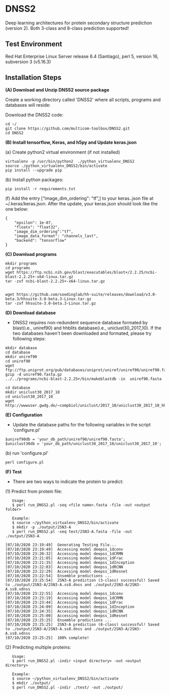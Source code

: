 # DNSS2
Deep learning architectures for protein secondary structure prediction (version 2). Both 3-class and 8-class prediction supported!

Test Environment
--------------------------------------------------------------------------------------
Red Hat Enterprise Linux Server release 6.4 (Santiago), perl 5, version 16, subversion 3 (v5.16.3)

Installation Steps
--------------------------------------------------------------------------------------

**(A) Download and Unzip DNSS2 source package**  

Create a working directory called 'DNSS2' where all scripts, programs and databases will reside:

Download the DNSS2 code:
```
cd ~/
git clone https://github.com/multicom-toolbox/DNSS2.git
cd DNSS2
```

**(B) Install tensorflow, Keras, and h5py and Update keras.json**  

(a) Create python2 virtual environment (if not installed)
```
virtualenv -p /usr/bin/python2  ./python_virtualenv_DNSS2
source ./python_virtualenv_DNSS2/bin/activate
pip install --upgrade pip
```

(b) Install python packages:
```
pip install -r requirements.txt
```


(f) Add the entry [“image_dim_ordering": "tf”,] to your keras..json file at ~/.keras/keras.json. After the update, your keras.json should look like the one below:  
```
{
    "epsilon": 1e-07,
    "floatx": "float32",
    "image_dim_ordering":"tf",
    "image_data_format": "channels_last",
    "backend": "tensorflow"
}
```
**(C) Download programs**
```
mkdir programs
cd programs
wget https://ftp.ncbi.nih.gov/blast/executables/blast+/2.2.25/ncbi-blast-2.2.25+-x64-linux.tar.gz
tar -zxf ncbi-blast-2.2.25+-x64-linux.tar.gz


wget https://github.com/soedinglab/hh-suite/releases/download/v3.0-beta.3/hhsuite-3.0-beta.3-Linux.tar.gz
tar -zxf hhsuite-3.0-beta.3-Linux.tar.gz

```

**(D) Download database**

* DNSS2 requires non-redundent sequence database formated by blast(i.e., uniref90) and hhblits database(i.e., uniclust30_2017_10). If the two databases haven't been downloaded and formated, please try following steps:

```
mkdir database
cd database
mkdir uniref90
cd uniref90
wget ftp://ftp.uniprot.org/pub/databases/uniprot/uniref/uniref90/uniref90.fasta.gz
gzip -d uniref90.fasta.gz
../../programs/ncbi-blast-2.2.25+/bin/makeblastdb -in  uniref90.fasta

cd database
mkdir uniclust30_2017_10
cd uniclust30_2017_10
wget http://wwwuser.gwdg.de/~compbiol/uniclust/2017_10/uniclust30_2017_10_hhsuite.tar.gz

```


**(E) Configuration**

* Update the database paths for the following variables in the script 'configure.pl'
```
$uniref90db = 'your_db_path/uniref90/uniref90.fasta';
$uniclust30db = 'your_db_path/uniclust30_2017_10/uniclust30_2017_10';
```

(b) run 'configure.pl'
```
perl configure.pl
```


**(F) Test**
* There are two ways to indicate the protein to predict:

(1) Predict from protein file:
```
   Usage:
   $ perl run_DNSS2.pl -seq <file name>.fasta -file -out <output folder>

   Example:
   $ source ~/python_virtualenv_DNSS2/bin/activate
   $ mkdir -p ./output/2SN3-A
   $ perl run_DNSS2.pl -seq test/2SN3-A.fasta -file -out ./output/2SN3-A
```

```
[07/10/2020 23:19:49]  Generating Testing File...
[07/10/2020 23:19:49]  Accessing model deepss_1dconv
[07/10/2020 23:20:32]  Accessing model deepss_1dCRMN
[07/10/2020 23:21:05]  Accessing model deepss_1dFrac
[07/10/2020 23:21:35]  Accessing model deepss_1dInception
[07/10/2020 23:22:03]  Accessing model deepss_1dRCNN
[07/10/2020 23:22:29]  Accessing model deepss_1dResnet
[07/10/2020 23:22:54]  Ensemble predictions ...
[07/10/2020 23:25:54]  2SN3-A prediction (3-class) successful! Saved to ./output/2SN3-A/2SN3-A.ss8.dnss and ./output/2SN3-A/2SN3-A.ss8.vdnss
[07/10/2020 23:22:55]  Accessing model deepss_1dconv
[07/10/2020 23:23:19]  Accessing model deepss_1dCRMN
[07/10/2020 23:23:44]  Accessing model deepss_1dFrac
[07/10/2020 23:24:09]  Accessing model deepss_1dInception
[07/10/2020 23:24:35]  Accessing model deepss_1dRCNN
[07/10/2020 23:25:00]  Accessing model deepss_1dResnet
[07/10/2020 23:25:25]  Ensemble predictions ...
[07/10/2020 23:25:25]  2SN3-A prediction (8-class) successful! Saved to ./output/2SN3-A/2SN3-A.ss8.dnss and ./output/2SN3-A/2SN3-A.ss8.vdnss
[07/10/2020 23:25:25]  100% complete!
```

(2) Predicting multiple proteins:

```
   Usage:
   $ perl run_DNSS2.pl -indir <input directory> -out <output directory>

   Example:
   $ source ~/python_virtualenv_DNSS2/bin/activate
   $ mkdir ./output/
   $ perl run_DNSS2.pl -indir ./test/ -out ./output/
```



